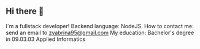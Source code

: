 ## Hi there 👋
I`m a fullstack developer! Backend language: NodeJS.
How to contact me: send an email to zyabrina95@gmail.com
My education: Bachelor's degree in 09.03.03 Applied Informatics
